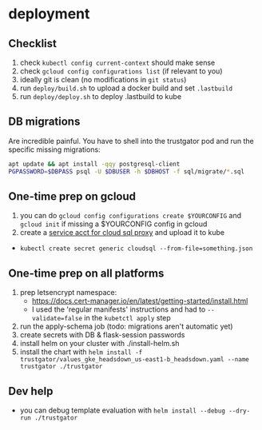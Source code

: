 # deployment

## Checklist

1. check `kubectl config current-context` should make sense
1. check `gcloud config configurations list` (if relevant to you)
1. ideally git is clean (no modifications in `git status`)
1. run `deploy/build.sh` to upload a docker build and set `.lastbuild`
1. run `deploy/deploy.sh` to deploy .lastbuild to kube

## DB migrations

Are incredible painful. You have to shell into the trustgator pod and run the specific missing migrations:

```bash
apt update && apt install -qqy postgresql-client
PGPASSWORD=$DBPASS psql -U $DBUSER -h $DBHOST -f sql/migrate/*.sql
```

## One-time prep on gcloud

1. you can do `gcloud config configurations create $YOURCONFIG` and `gcloud init` if missing a $YOURCONFIG config in gcloud
1. create a [service acct for cloud sql proxy](https://cloud.google.com/sql/docs/mysql/sql-proxy#create-service-account) and upload it to kube
  - `kubectl create secret generic cloudsql --from-file=something.json`

## One-time prep on all platforms

1. prep letsencrypt namespace:
	- https://docs.cert-manager.io/en/latest/getting-started/install.html
	- I used the 'regular manifests' instructions and had to `--validate=false` in the `kubetctl apply` step
1. run the apply-schema job (todo: migrations aren't automatic yet)
1. create secrets with DB & flask-session passwords
1. install helm on your cluster with ./install-helm.sh
1. install the chart with `helm install -f trustgator/values_gke_headsdown_us-east1-b_headsdown.yaml --name trustgator ./trustgator`

## Dev help

* you can debug template evaluation with `helm install --debug --dry-run ./trustgator`
